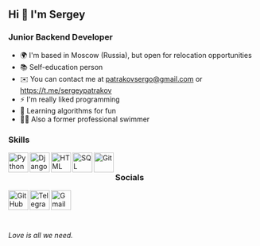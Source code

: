 ## Hi 👋 I'm Sergey

### Junior Backend Developer


- 🌍 I'm based in Moscow (Russia), but open for relocation opportunities
-  📚 Self-education person
- ✉️ You can contact me at patrakovsergo@gmail.com or https://t.me/sergeypatrakov
- ⚡ I'm really liked programming
- 🧠 Learning algorithms for fun
- 🏊‍♂️ Also a former professional swimmer



### Skills

<img align="left" alt="Python" width="40px" src="https://raw.githubusercontent.com/danielcranney/readme-generator/main/public/icons/skills/python-colored.svg"/>
<img align="left" alt="Django" width="40px" src="https://raw.githubusercontent.com/danielcranney/readme-generator/main/public/icons/skills/django-colored.svg"/>
<img align="left" alt="HTML" width="40px" src="https://www.w3.org/html/logo/downloads/HTML5_Badge_512.png"/> 
<img align="left" alt="SQL" width="40px" src="https://raw.githubusercontent.com/danielcranney/readme-generator/main/public/icons/skills/postgresql-colored.svg"/> 
<img align="left" alt="Git" width="40px" src="https://git-scm.com/images/logos/downloads/Git-Icon-1788C.png"/> 

<br />

### Socials

[<img align="left" alt="GitHub" width="40px" src="https://cdn-icons-png.flaticon.com/512/25/25231.png" />](https://github.com/sergeypatrakov)
[<img align="left" alt="Telegram" width="40px" src="https://upload.wikimedia.org/wikipedia/commons/thumb/8/82/Telegram_logo.svg/2048px-Telegram_logo.svg.png" />](https://t.me/sergeypatrakov)
[<img align="left" alt="Gmail" width="40px" src="https://raw.githubusercontent.com/themasterid/themasterid/main/svg/gmail.svg" />](patrakovsergo@gmail.com)

<br />
<br />
<br />
<br />

_Love is all we need._

